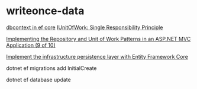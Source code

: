 # writeonce-data

[dbcontext in ef core](https://blog.devart.com/best-practices-in-using-the-dbcontext-in-ef-core.html)
[IUnitOfWork: Single Responsibility Principle](https://medium.com/@josiahmahachi/how-to-use-iunitofwork-single-responsibility-principle-2821398addee)

[Implementing the Repository and Unit of Work Patterns in an ASP.NET MVC Application (9 of 10)](https://learn.microsoft.com/en-us/aspnet/mvc/overview/older-versions/getting-started-with-ef-5-using-mvc-4/implementing-the-repository-and-unit-of-work-patterns-in-an-asp-net-mvc-application)

[Implement the infrastructure persistence layer with Entity Framework Core](https://learn.microsoft.com/en-us/dotnet/architecture/microservices/microservice-ddd-cqrs-patterns/infrastructure-persistence-layer-implementation-entity-framework-core)


dotnet ef migrations add InitialCreate

dotnet ef database update